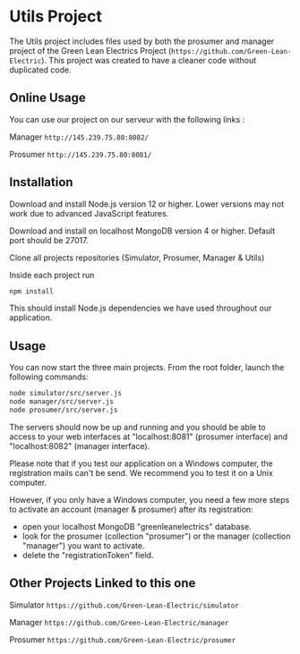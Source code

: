 # Utils Project

The Utils project includes files used by both the prosumer and manager project of the Green Lean Electrics Project (```https://github.com/Green-Lean-Electric```). 
This project was created to have a cleaner code without duplicated code.

## Online Usage

You can use our project on our serveur with the following links :

Manager ```http://145.239.75.80:8082/```

Prosumer ```http://145.239.75.80:8081/``` 

## Installation

Download and install Node.js version 12 or higher. Lower versions may not work due to advanced JavaScript features. 

Download and install on localhost MongoDB version 4 or higher. Default port should be 27017.

Clone all projects repositories (Simulator, Prosumer, Manager & Utils)

Inside each project run 

```bash
npm install
```
This should install Node.js dependencies we have used throughout our application.


## Usage

You can now start the three main projects. From the root folder, launch the following commands:


```bash
node simulator/src/server.js
node manager/src/server.js
node prosumer/src/server.js
```

The servers should now be up and running and you should be able to access to your web interfaces at "localhost:8081" (prosumer interface) and "localhost:8082" (manager interface).

Please note that if you test our application on a Windows computer, the registration mails can't be send. We recommend you to test it on a Unix computer. 

However, if you only have a Windows computer, you need a few more steps to activate an account (manager & prosumer) after its registration:

- open your localhost MongoDB "greenleanelectrics" database.
- look for the prosumer (collection "prosumer") or the manager (collection "manager") you want to activate.
- delete the "registrationToken" field.

## Other Projects Linked to this one

Simulator ```https://github.com/Green-Lean-Electric/simulator```

Manager ```https://github.com/Green-Lean-Electric/manager```

Prosumer ```https://github.com/Green-Lean-Electric/prosumer```
